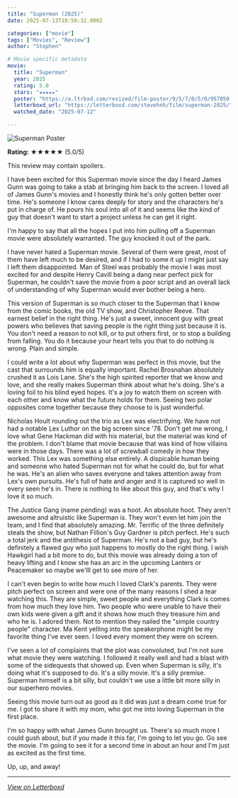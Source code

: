 ```yaml
---
title: "Superman (2025)"
date: 2025-07-13T18:58:32.000Z

categories: ["movie"]
tags: ["Movies", "Review"]
author: "Stephen"

# Movie specific metadata
movie:
  title: "Superman"
  year: 2025
  rating: 5.0
  stars: "★★★★★"
  poster: "https://a.ltrbxd.com/resized/film-poster/9/5/7/0/5/0/957050-superman-2025-0-600-0-900-crop.jpg?v=54e41a55ff"
  letterboxd_url: "https://letterboxd.com/stevehnh/film/superman-2025/"
  watched_date: "2025-07-12"

---
```


![Superman Poster](https://a.ltrbxd.com/resized/film-poster/9/5/7/0/5/0/957050-superman-2025-0-600-0-900-crop.jpg?v=54e41a55ff)

**Rating:** ★★★★★ (5.0/5)

This review may contain spoilers.

 I have been excited for this Superman movie since the day I heard James Gunn was going to take a stab at bringing him back to the screen. I loved all of James Gunn's movies and I honestly think he's only gotten better over time. He's someone I know cares deeply for story and the characters he's put in charge of. He pours his soul into all of it and seems like the kind of guy that doesn't want to start a project unless he can get it right.

I'm happy to say that all the hopes I put into him pulling off a Superman movie were absolutely warranted. The guy knocked it out of the park.

I have never hated a Superman movie. Several of them were great, most of them have left much to be desired, and if I had to some it up I might just say I left them disappointed. Man of Steel was probably the movie I was most excited for and despite Henry Cavill being a dang near perfect pick for Superman, he couldn't save the movie from a poor script and an overall lack of understanding of why Superman would ever bother being a hero.

This version of Superman is so much closer to the Superman that I know from the comic books, the old TV show, and Christopher Reeve. That earnest belief in the right thing. He's just a sweet, innocent guy with great powers who believes that saving people is the right thing just because it is. You don't need a reason to not kill, or to put others first, or to stop a building from falling. You do it because your heart tells you that to do nothing is wrong. Plain and simple. 

I could write a lot about why Superman was perfect in this movie, but the cast that surrounds him is equally important. Rachel Brosnahan absolutely crushed it as Lois Lane. She's the high spirited reporter that we know and love, and she really makes Superman think about what he's doing. She's a loving foil to his blind eyed hopes. It's a joy to watch them on screen with each other and know what the future holds for them. Seeing two polar opposites come together because they choose to is just wonderful.

Nicholas Hoult rounding out the trio as Lex was electrifying. We have not had a notable Lex Luthor on the big screen since '78. Don't get me wrong, I love what Gene Hackman did with his material, but the material was kind of the problem. I don't blame that movie because that was kind of how villains were in those days. There was a lot of screwball comedy in how they worked. This Lex was something else entirely. A dispicable human being and someone who hated Superman not for what he could do, but for what he was. He's an alien who saves everyone and takes attention away from Lex's own pursuits. He's full of hate and anger and it is captured so well in every seen he's in. There is nothing to like about this guy, and that's why I love it so much.

The Justice Gang (name pending) was a hoot. An absolute hoot. They aren't awesome and altruistic like Superman is. They won't even let him join the team, and I find that absolutely amazing. Mr. Terrific of the three definitely steals the show, but Nathan Fillion's Guy Gardner is pitch perfect. He's such a total jerk and the antithesis of Superman. He's not a bad guy, but he's definitely a flawed guy who just happens to mostly do the right thing. I wish Hawkgirl had a bit more to do, but this movie was already doing a ton of heavy lifting and I know she has an arc in the upcoming Lanters or Peacemaker so maybe we'lll get to see more of her.

I can't even begin to write how much I loved Clark's parents. They were pitch perfect on screen and were one of the many reasons I shed a tear watching this. They are simple, sweet people and everything Clark is comes from how much they love him. Two people who were unable to have their own kids were given a gift and it shows how much they treasure him and who he is. I adored them. Not to mention they nailed the "simple country people" character. Ma Kent yelling into the speakerphone might be my favorite thing I've ever seen. I loved every moment they were on screen.

I've seen a lot of complaints that the plot was convoluted, but I'm not sure what movie they were watching. I followed it really well and had a blast with some of the sidequests that showed up. Even when Superman is silly, it's doing what it's supposed to do. It's a silly movie. It's a silly premise. Superman himself is a bit silly, but couldn't we use a little bit more silly in our superhero movies. 

Seeing this movie turn out as good as it did was just a dream come true for me. I got to share it with my mom, who got me into loving Superman in the first place. 

I'm so happy with what James Gunn brought us. There's so much more I could gush about, but if you made it this far, I'm going to let you go. Go see the movie. I'm going to see it for a second time in about an hour and I'm just as excited as the first time.

Up, up, and away!

---

*[View on Letterboxd](https://letterboxd.com/stevehnh/film/superman-2025/)*
